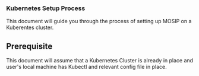 ### Kubernetes Setup Process
This document will guide you through the process of setting up MOSIP on a Kuberentes cluster. 

## Prerequisite 
This document will assume that a Kubernetes Cluster is already in place and user's local machine has Kubectl and relevant config file in place.
